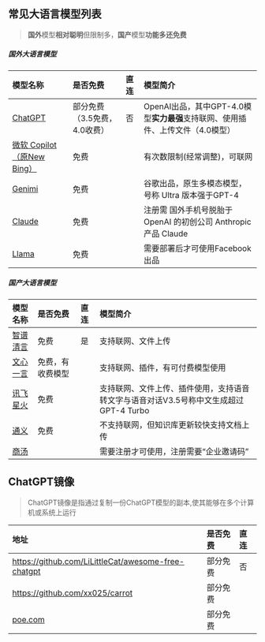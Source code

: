 ## 常见大语言模型列表

> **国外**模型**相对聪明**但限制多，**国产**模型**功能多还免费**

##### 国外大语言模型

| 模型名称                                                     | 是否免费                     | 直连 | 模型简介                                                     |
| :----------------------------------------------------------- | :--------------------------- | :--- | :----------------------------------------------------------- |
| [ChatGPT](https://chat.openai.com)                           | 部分免费（3.5免费，4.0收费） | 否   | OpenAI出品，其中GPT-4.0模型**实力最强**支持联网、使用插件、上传文件（4.0模型） |
| [微软 Copilot（原New Bing）](https://copilot.microsoft.com/) | 免费                         |      | 有次数限制(经常调整)，可联网                                 |
| [Genimi](https://gemini.google.com/app)                      | 免费                         |      | 谷歌出品，原生多模态模型，号称 Ultra 版本强于GPT-4           |
| [Claude](https://www.anthropic.com/product)                  | 免费                         |      | 注册需 国外手机号脱胎于 OpenAI 的初创公司 Anthropic 产品 Claude |
| [Llama](https://ai.meta.com/llama)                           | 免费                         |      | 需要部署后才可使用Facebook出品                               |

##### **国产大语言模型**

| 模型名称                                    | 是否免费         | 直连 | 模型简介                                                     |
| :------------------------------------------ | :--------------- | :--- | :----------------------------------------------------------- |
| [智谱清言](https://chatglm.cn)             | 免费             | 是   | 支持联网、文件上传                                           |
| [文心一言](https://yiyan.baidu.com/welcome) | 免费，有收费模型 |      | 支持联网、插件，有可付费模型使用                             |
| [讯飞星火](https://xinghuo.xfyun.cn/)       | 免费             |      | 支持联网、文件上传、插件使用，支持语音转文字与语音对话V3.5号称中文生成超过GPT-4 Turbo |
| [通义](https://tongyi.aliyun.com)           | 免费             |      | 不支持联网，但知识库更新较快支持文档上传                     |
| [商汤 ](https://chat.sensetime.com/wb/#/)   |                  |      | 需要注册才可使用，注册需要“企业邀请码”                       |

## ChatGPT镜像

> ChatGPT镜像是指通过复制一份ChatGPT模型的副本,使其能够在多个计算机或系统上运行

| 地址                                                         | 是否免费 | 直连 |
| :----------------------------------------------------------- | :------- | :--- |
| https://github.com/LiLittleCat/awesome-free-chatgpt          | 部分免费 | 否   |
| https://github.com/xx025/carrot                              | 部分免费 |      |
| [poe.com](https://poe.com/universal_link_page?handle=ChatGPT) | 部分免费 |      |
